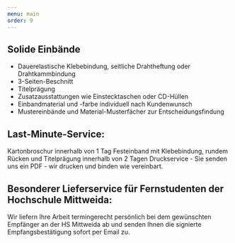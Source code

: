 ```yaml
---
menu: main
order: 9
---
```

## Solide Einbände

- Dauerelastische Klebebindung, seitliche Drahtheftung oder Drahtkammbindung
- 3-Seiten-Beschnitt
- Titelprägung
- Zusatzausstattungen wie Einstecktaschen oder CD-Hüllen
- Einbandmaterial und -farbe individuell nach Kundenwunsch
- Mustereinbände und Material-Musterfächer zur Entscheidungsfindung

## Last-Minute-Service:
Kartonbroschur innerhalb von 1 Tag
Festeinband mit Klebebindung, rundem Rücken und Titelprägung innerhalb von 2 Tagen
Druckservice - Sie senden uns ein PDF - wir drucken und binden wie vereinbart.

## Besonderer Lieferservice für Fernstudenten der Hochschule Mittweida:
Wir liefern Ihre Arbeit termingerecht persönlich bei dem gewünschten Empfänger an der HS Mittweida ab und senden Ihnen die signierte Empfangsbestätigung sofort per Email zu.
